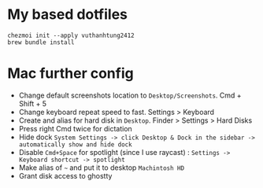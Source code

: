 # My based dotfiles

```
chezmoi init --apply vuthanhtung2412
brew bundle install
```
# Mac further config

+ Change default screenshots location to `Desktop/Screenshots`. Cmd + Shift + 5
+ Change keyboard repeat speed to fast. Settings > Keyboard
+ Create and alias for hard disk in `Desktop`. Finder > Settings > Hard Disks
+ Press right Cmd twice for dictation
+ Hide dock `System Settings -> click Desktop & Dock in the sidebar -> automatically show and hide dock`
+ Disable `Cmd+Space` for spotlight (since I use raycast) : `Settings -> Keyboard shortcut -> spotlight`
+ Make alias of `~` and put it to desktop `Machintosh HD`
+ Grant disk access to ghostty
